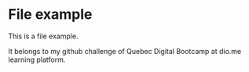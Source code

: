 # File example

This is a file example.

It belongs to my github challenge of Quebec Digital Bootcamp at dio.me learning platform. 